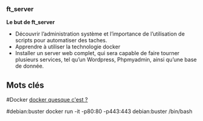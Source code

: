 ### ft_server

**Le but de ft_server**
- Découvrir l’administration système et l’importance de l’utilisation de scripts pour automatiser des taches.
- Apprendre à utiliser la technologie docker
- Installer un server web complet, qui sera capable de faire tourner plusieurs services, tel qu’un Wordpress, Phpmyadmin, ainsi qu’une base de donnée.

## Mots clés

#Docker
[docker quesque c'est ?](https://www.redhat.com/fr/topics/containers/what-is-docker)

#debian:buster
docker run -it -p80:80 -p443:443 debian:buster /bin/bash
